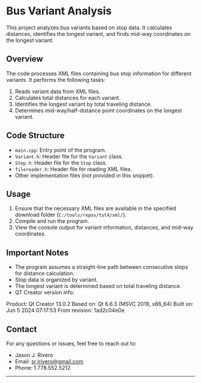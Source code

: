 
# Bus Variant Analysis

This project analyzes bus variants based on stop data. It calculates distances, identifies the longest variant, and finds mid-way coordinates on the longest variant.

## Overview

The code processes XML files containing bus stop information for different variants. It performs the following tasks:

1. Reads variant data from XML files.
2. Calculates total distances for each variant.
3. Identifies the longest variant by total traveling distance.
4. Determines mid-way/half-distance point coordinates on the longest variant.

## Code Structure

- `main.cpp`: Entry point of the program.
- `Variant.h`: Header file for the `Variant` class.
- `Stop.h`: Header file for the `Stop` class.
- `filereader.h`: Header file for reading XML files.
- Other implementation files (not provided in this snippet).

## Usage

1. Ensure that the necessary XML files are available in the specified download folder (`C:/tools/repos/tst4/xml/`).
2. Compile and run the program.
3. View the console output for variant information, distances, and mid-way coordinates.

## Important Notes

- The program assumes a straight-line path between consecutive stops for distance calculation.
- Stop data is organized by variant.
- The longest variant is determined based on total traveling distance.
- QT Creator version info:

Product: Qt Creator 13.0.2
Based on: Qt 6.6.3 (MSVC 2019, x86_64)
Built on: Jun  5 2024 07:17:53
From revision: 1ad2c04e0e


## Contact

For any questions or issues, feel free to reach out to:

- Jason J. Rivero
- Email: sr.jrivero@gmail.com
- Phone: 1.778.552.5212

---

